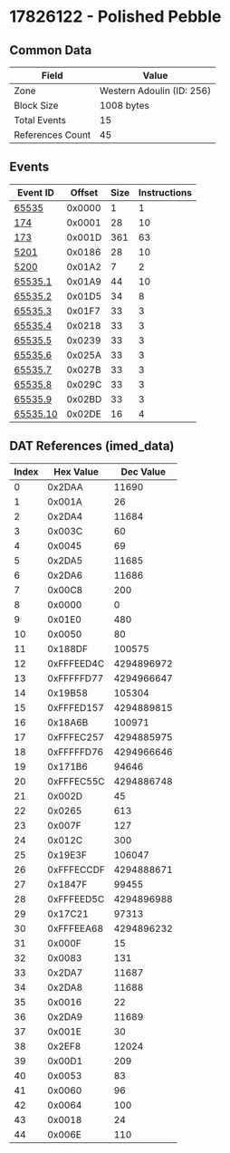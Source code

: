 # 17826122 - Polished Pebble

## Common Data

| Field            | Value                     |
|------------------|---------------------------|
| Zone             | Western Adoulin (ID: 256) |
| Block Size       | 1008 bytes                |
| Total Events     | 15                        |
| References Count | 45                        |

## Events

| Event ID                  | Offset   |   Size |   Instructions |
|---------------------------|----------|--------|----------------|
| [65535](./65535.md)       | 0x0000   |      1 |              1 |
| [174](./174.md)           | 0x0001   |     28 |             10 |
| [173](./173.md)           | 0x001D   |    361 |             63 |
| [5201](./5201.md)         | 0x0186   |     28 |             10 |
| [5200](./5200.md)         | 0x01A2   |      7 |              2 |
| [65535.1](./65535.1.md)   | 0x01A9   |     44 |             10 |
| [65535.2](./65535.2.md)   | 0x01D5   |     34 |              8 |
| [65535.3](./65535.3.md)   | 0x01F7   |     33 |              3 |
| [65535.4](./65535.4.md)   | 0x0218   |     33 |              3 |
| [65535.5](./65535.5.md)   | 0x0239   |     33 |              3 |
| [65535.6](./65535.6.md)   | 0x025A   |     33 |              3 |
| [65535.7](./65535.7.md)   | 0x027B   |     33 |              3 |
| [65535.8](./65535.8.md)   | 0x029C   |     33 |              3 |
| [65535.9](./65535.9.md)   | 0x02BD   |     33 |              3 |
| [65535.10](./65535.10.md) | 0x02DE   |     16 |              4 |

## DAT References (imed_data)

|   Index | Hex Value   |   Dec Value |
|---------|-------------|-------------|
|       0 | 0x2DAA      |       11690 |
|       1 | 0x001A      |          26 |
|       2 | 0x2DA4      |       11684 |
|       3 | 0x003C      |          60 |
|       4 | 0x0045      |          69 |
|       5 | 0x2DA5      |       11685 |
|       6 | 0x2DA6      |       11686 |
|       7 | 0x00C8      |         200 |
|       8 | 0x0000      |           0 |
|       9 | 0x01E0      |         480 |
|      10 | 0x0050      |          80 |
|      11 | 0x188DF     |      100575 |
|      12 | 0xFFFEED4C  |  4294896972 |
|      13 | 0xFFFFFD77  |  4294966647 |
|      14 | 0x19B58     |      105304 |
|      15 | 0xFFFED157  |  4294889815 |
|      16 | 0x18A6B     |      100971 |
|      17 | 0xFFFEC257  |  4294885975 |
|      18 | 0xFFFFFD76  |  4294966646 |
|      19 | 0x171B6     |       94646 |
|      20 | 0xFFFEC55C  |  4294886748 |
|      21 | 0x002D      |          45 |
|      22 | 0x0265      |         613 |
|      23 | 0x007F      |         127 |
|      24 | 0x012C      |         300 |
|      25 | 0x19E3F     |      106047 |
|      26 | 0xFFFECCDF  |  4294888671 |
|      27 | 0x1847F     |       99455 |
|      28 | 0xFFFEED5C  |  4294896988 |
|      29 | 0x17C21     |       97313 |
|      30 | 0xFFFEEA68  |  4294896232 |
|      31 | 0x000F      |          15 |
|      32 | 0x0083      |         131 |
|      33 | 0x2DA7      |       11687 |
|      34 | 0x2DA8      |       11688 |
|      35 | 0x0016      |          22 |
|      36 | 0x2DA9      |       11689 |
|      37 | 0x001E      |          30 |
|      38 | 0x2EF8      |       12024 |
|      39 | 0x00D1      |         209 |
|      40 | 0x0053      |          83 |
|      41 | 0x0060      |          96 |
|      42 | 0x0064      |         100 |
|      43 | 0x0018      |          24 |
|      44 | 0x006E      |         110 |

